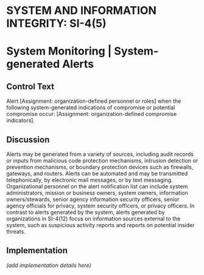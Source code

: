# SYSTEM AND INFORMATION INTEGRITY: SI-4(5)
# System Monitoring | System-generated Alerts

## Control Text

Alert [Assignment: organization-defined personnel or roles] when the following system-generated indications of compromise or potential compromise occur: [Assignment: organization-defined compromise indicators].

## Discussion

Alerts may be generated from a variety of sources, including audit records or inputs from malicious code protection mechanisms, intrusion detection or prevention mechanisms, or boundary protection devices such as firewalls, gateways, and routers. Alerts can be automated and may be transmitted telephonically, by electronic mail messages, or by text messaging. Organizational personnel on the alert notification list can include system administrators, mission or business owners, system owners, information owners/stewards, senior agency information security officers, senior agency officials for privacy, system security officers, or privacy officers. In contrast to alerts generated by the system, alerts generated by organizations in SI-4(12) focus on information sources external to the system, such as suspicious activity reports and reports on potential insider threats.

## Implementation

_(add implementation details here)_